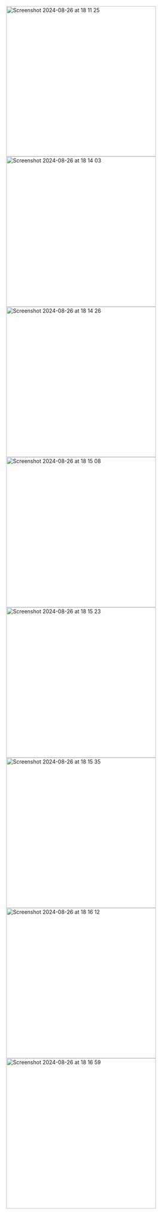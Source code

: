 <img width="400" alt="Screenshot 2024-08-26 at 18 11 25" src="https://github.com/user-attachments/assets/da6f0e8b-090c-4813-a2b3-f07c242ca2eb">
<img width="400" alt="Screenshot 2024-08-26 at 18 14 03" src="https://github.com/user-attachments/assets/765df8e6-7880-470d-8d25-f36bf583f207">
<img width="400" alt="Screenshot 2024-08-26 at 18 14 26" src="https://github.com/user-attachments/assets/f8e4a9ff-6aff-4009-8b62-ec2eb5cea4f0">
<img width="400" alt="Screenshot 2024-08-26 at 18 15 08" src="https://github.com/user-attachments/assets/3110cecb-1dc4-407b-a9cb-e1c1016ed571">
<img width="400" alt="Screenshot 2024-08-26 at 18 15 23" src="https://github.com/user-attachments/assets/e712f9f4-d391-489f-97f3-e024a15e04c1">
<img width="400" alt="Screenshot 2024-08-26 at 18 15 35" src="https://github.com/user-attachments/assets/9919e7c9-0a82-4a79-8ada-587227ea81fa">
<img width="400" alt="Screenshot 2024-08-26 at 18 16 12" src="https://github.com/user-attachments/assets/8a47bb4f-3f78-48d6-b1c8-f575e78486e8">
<img width="400" alt="Screenshot 2024-08-26 at 18 16 59" src="https://github.com/user-attachments/assets/ceb52c14-02e7-45f1-b621-60231b6a8b16">

